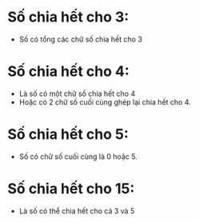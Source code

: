 # Số chia hết cho 3:
- Số có tổng các chữ số chia hết cho 3
# Số chia hết cho 4:
- Là số có một chữ số chia hết cho 4
- Hoặc có 2 chữ số cuối cùng ghép lại chia hết cho 4.
# Số chia hết cho 5:
- Số có chữ số cuối cùng là 0 hoặc 5.
# Số chia hết cho 15:
- Là số có thể chia hết cho cả 3 và 5
